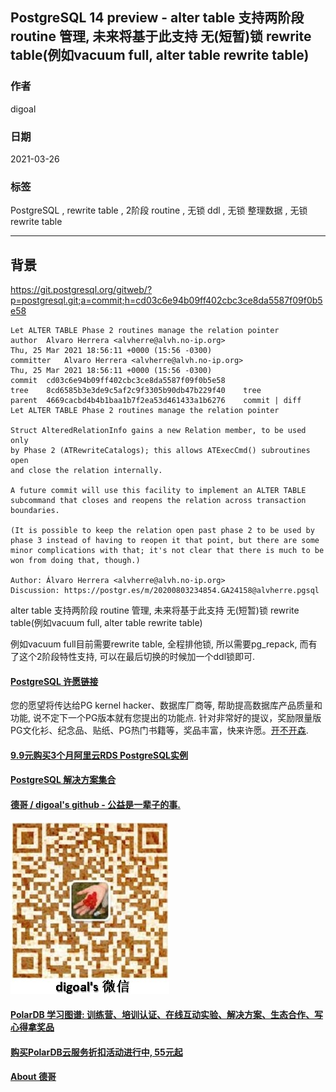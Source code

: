## PostgreSQL 14 preview - alter table 支持两阶段 routine 管理, 未来将基于此支持 无(短暂)锁 rewrite table(例如vacuum full, alter table rewrite table)       
        
### 作者        
digoal        
        
### 日期        
2021-03-26         
        
### 标签        
PostgreSQL , rewrite table , 2阶段 routine , 无锁 ddl , 无锁 整理数据 , 无锁 rewrite table      
        
----        
        
## 背景       
https://git.postgresql.org/gitweb/?p=postgresql.git;a=commit;h=cd03c6e94b09ff402cbc3ce8da5587f09f0b5e58       
    
```    
Let ALTER TABLE Phase 2 routines manage the relation pointer    
author	Alvaro Herrera <alvherre@alvh.no-ip.org>	    
Thu, 25 Mar 2021 18:56:11 +0000 (15:56 -0300)    
committer	Alvaro Herrera <alvherre@alvh.no-ip.org>	    
Thu, 25 Mar 2021 18:56:11 +0000 (15:56 -0300)    
commit	cd03c6e94b09ff402cbc3ce8da5587f09f0b5e58    
tree	8cd6585b3e3de9c5af2c9f3305b90db47b229f40	tree    
parent	4669cacbd4b4b1baa1b7f2ea53d461433a1b6276	commit | diff    
Let ALTER TABLE Phase 2 routines manage the relation pointer    
    
Struct AlteredRelationInfo gains a new Relation member, to be used only    
by Phase 2 (ATRewriteCatalogs); this allows ATExecCmd() subroutines open    
and close the relation internally.    
    
A future commit will use this facility to implement an ALTER TABLE    
subcommand that closes and reopens the relation across transaction    
boundaries.    
    
(It is possible to keep the relation open past phase 2 to be used by    
phase 3 instead of having to reopen it that point, but there are some    
minor complications with that; it's not clear that there is much to be    
won from doing that, though.)    
    
Author: Álvaro Herrera <alvherre@alvh.no-ip.org>    
Discussion: https://postgr.es/m/20200803234854.GA24158@alvherre.pgsql    
```    
      
alter table 支持两阶段 routine 管理, 未来将基于此支持 无(短暂)锁 rewrite table(例如vacuum full, alter table rewrite table)     
  
例如vacuum full目前需要rewrite table, 全程排他锁, 所以需要pg_repack, 而有了这个2阶段特性支持, 可以在最后切换的时候加一个ddl锁即可.    
    
  
#### [PostgreSQL 许愿链接](https://github.com/digoal/blog/issues/76 "269ac3d1c492e938c0191101c7238216")
您的愿望将传达给PG kernel hacker、数据库厂商等, 帮助提高数据库产品质量和功能, 说不定下一个PG版本就有您提出的功能点. 针对非常好的提议，奖励限量版PG文化衫、纪念品、贴纸、PG热门书籍等，奖品丰富，快来许愿。[开不开森](https://github.com/digoal/blog/issues/76 "269ac3d1c492e938c0191101c7238216").  
  
  
#### [9.9元购买3个月阿里云RDS PostgreSQL实例](https://www.aliyun.com/database/postgresqlactivity "57258f76c37864c6e6d23383d05714ea")
  
  
#### [PostgreSQL 解决方案集合](https://yq.aliyun.com/topic/118 "40cff096e9ed7122c512b35d8561d9c8")
  
  
#### [德哥 / digoal's github - 公益是一辈子的事.](https://github.com/digoal/blog/blob/master/README.md "22709685feb7cab07d30f30387f0a9ae")
  
  
![digoal's wechat](../pic/digoal_weixin.jpg "f7ad92eeba24523fd47a6e1a0e691b59")
  
  
#### [PolarDB 学习图谱: 训练营、培训认证、在线互动实验、解决方案、生态合作、写心得拿奖品](https://www.aliyun.com/database/openpolardb/activity "8642f60e04ed0c814bf9cb9677976bd4")
  
  
#### [购买PolarDB云服务折扣活动进行中, 55元起](https://www.aliyun.com/activity/new/polardb-yunparter?userCode=bsb3t4al "e0495c413bedacabb75ff1e880be465a")
  
  
#### [About 德哥](https://github.com/digoal/blog/blob/master/me/readme.md "a37735981e7704886ffd590565582dd0")
  
